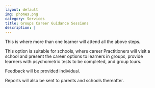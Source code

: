 ```yaml
---
layout: default
img: phones.png
category: Services
title: Groups Career Guidance Sessions
description: |
---
```

This is where  more than one learner will attend all the above steps.

This  option is suitable for schools, where career Practitioners will visit a school and present the career options to learners in groups, provide learners with psychometric tests to be completed, and group tours.

Feedback will be provided individual.

Reports will also be sent to parents and schools thereafter.
